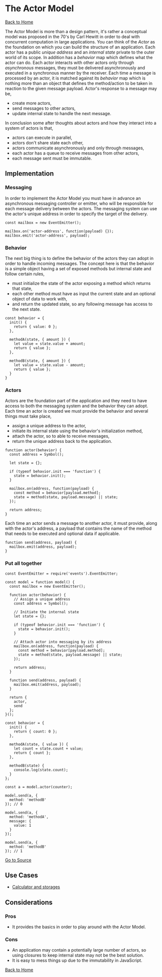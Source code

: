 # The Actor Model #

[Back to Home](../../../)

The Actor Model is more than a design pattern, it's rather a conceptual model was proposed in the 70's by Carl Hewitt in order to deal with concurrent computation in large applications. You can think of the *Actor* as the foundation on which you can build the structure of an application. Each actor has a public *unique address* and an *internal state* private to the outer world of its scope. In addition has a *behavior* map which defines what the actor can do. Each actor interacts with other actors only through *asynchronous* messages, they must be delivered asynchronously and executed in a synchronous manner by the receiver. Each time a message is processed by an actor, it is matched against its *behavior* map which is nothing more than an object that defines the method/action to be taken in reaction to the given message payload. Actor's response to a message may be,

* create more actors,
* send messages to other actors,
* update internal state to handle the next message.

In conclusion some after thoughts about actors and how they interact into a system of actors is that,

* actors can execute in parallel,
* actors don't share state each other,
* actors communicate asynchronously and only through messages,
* each actor has a queue to receive messages from other actors,
* each message sent must be immutable.

## Implementation ##

### Messaging ###

In order to implement the Actor Model you must have in advance an asynchronous messaging controller or emitter, who will be responsible for each message delivery between the actors. The messaging system can use the actor's unique address in order to specify the target of the delivery.

```
const mailbox = new EventEmitter();

mailbox.on('actor-address', function(payload) {});
mailbox.emit('actor-address', payload);
```

### Behavior ###

The next big thing is to define the behavior of the actors they can adopt in order to handle incoming messages. The concept here is that the behavior is a simple object having a set of exposed methods but internal state and follow certain rules,

* must initialize the state of the actor exposing a method which returns that state,
* each other method must have as input the current state and an optional object of data to work with,
* and return the updated state, so any following message has access to the next state.

```
const behavior = {
  init() {
    return { value: 0 };
  },

  methodA(state, { amount }) {
    let value = state.value + amount;
    return { value };
  },

  methodB(state, { amount }) {
    let value = state.value - amount;
    return { value };
  }
}
```

### Actors ###

Actors are the foundation part of the application and they need to have access to both the messaging system and the behavior they can adopt. Each time an actor is created we must provide the behavior and several things must take place,

* assign a unique address to the actor,
* initiate its internal state using the behavior's initialization method,
* attach the actor, so to able to receive messages,
* return the unique address back to the application.

```
function actor(behavior) {
  const address = Symbol();

  let state = {};

  if (typeof behavior.init === 'function') {
    state = behavior.init();
  }

  mailbox.on(address, function(payload) {
    const method = behavior[payload.method];
    state = method(state, payload.message) || state;
  });

  return address;
}
```

Each time an actor sends a message to another actor, it must provide, along with the actor's address, a payload that contains the name of the method that needs to be executed and optional data if applicable.

```
function send(address, payload) {
  mailbox.emit(address, payload);
}
```

### Put all together ###

```
const EventEmitter = require('events').EventEmitter;

const model = function model() {
  const mailbox = new EventEmitter();

  function actor(behavior) {
    // Assign a unique address
    const address = Symbol();

    // Initiate the internal state
    let state = {};

    if (typeof behavior.init === 'function') {
      state = behavior.init();
    }

    // Attach actor into messaging by its address
    mailbox.on(address, function(payload) {
      const method = behavior[payload.method];
      state = method(state, payload.message) || state;
    });

    return address;
  }

  function send(address, payload) {
    mailbox.emit(address, payload);
  }

  return {
    actor,
    send
  };
}();

const behavior = {
  init() {
    return { count: 0 };
  },

  methodA(state, { value }) {
    let count = state.count + value;
    return { count };
  },

  methodB(state) {
    console.log(state.count);
  }
};

const a = model.actor(counter);

model.send(a, {
  method: 'methodB'
}); // 0

model.send(a, {
  method: 'methodA',
  message: {
    value: 1
  }
});

model.send(a, {
  method: 'methodB'
}); // 1
```

[Go to Source](index.js)

## Use Cases ##
* [Calculator and storages](calculator.js)

## Considerations ##

### Pros ###
* It provides the basics in order to play around with the Actor Model.

### Cons ###
* An application may contain a potentially large number of actors, so using closures to keep internal state may not be the best solution.
* It is easy to mess things up due to the immutability in JavaScript.

[Back to Home](../../../)
